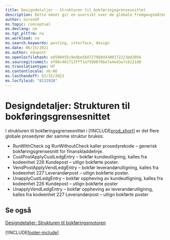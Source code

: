 ```yaml
---
title: Designdetaljer – Strukturen til bokføringsgrensesnittet
description: Dette emnet gir en oversikt over de globale fremgangsmåtene og designdetaljene i strukturen til bokføringsgrensesnittet.
author: SorenGP
ms.topic: conceptual
ms.devlang: na
ms.tgt_pltfrm: na
ms.workload: na
ms.search.keywords: posting, interface, design
ms.date: 06/15/2021
ms.author: edupont
ms.openlocfilehash: ed590455c9edbe5b8727988d4300172223bd2056
ms.sourcegitcommit: ef80c461713fff1a75998766e7a4ed3a7c6121d0
ms.translationtype: HT
ms.contentlocale: nb-NO
ms.lasthandoff: 02/15/2022
ms.locfileid: "8131928"
---
```

# <a name="design-details-posting-interface-structure"></a>Designdetaljer: Strukturen til bokføringsgrensesnittet
I strukturen til bokføringsgrensesnittet i [!INCLUDE[prod_short](includes/prod_short.md)] er det flere globale prosedyrer der samme struktur brukes:  
  
* RunWithCheck og RunWithoutCheck kaller prosedyrekode – generisk bokføringsgrensesnitt for finanskladdelinje.  
* CustPostApplyCustLedgEntry – bokfør kundeutligning, kalles fra kodeenhet 226 Kundepost – utlign bokførte poster.  
* VendPostApplyVendLedgEntry – bokfør leverandørutligning, kalles fra kodeenhet 227 Leverandørpost – utlign bokførte poster.  
* UnapplyCustLedgEntry – bokfør oppheving av kundeutligning, kalles fra kodeenhet 226 Kundepost – utlign bokførte poster  
* UnapplyVendLedgEntry – bokfør oppheving av leverandørutligning, kalles fra kodeenhet 227 Leverandørpost – utlign bokførte poster  
  
## <a name="see-also"></a>Se også  
[Designdetaljer: Strukturen til bokføringsmotoren](design-details-posting-engine-structure.md)

[!INCLUDE[footer-include](includes/footer-banner.md)]